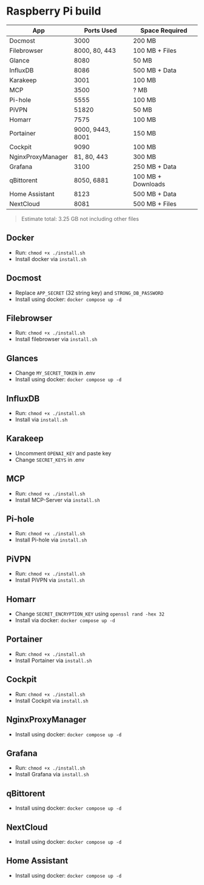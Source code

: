 # Raspberry Pi build

| App               | Ports Used       | Space Required     |
| ----------------- | ---------------- | ------------------ |
| Docmost           | 3000             | 200 MB             |
| Filebrowser       | 8000, 80, 443    | 100 MB + Files     |
| Glance            | 8080             | 50 MB              |
| InfluxDB          | 8086             | 500 MB + Data      |
| Karakeep          | 3001             | 100 MB             |
| MCP               | 3500             | ? MB               |
| Pi-hole           | 5555             | 100 MB             |
| PiVPN             | 51820            | 50 MB              |
| Homarr            | 7575             | 100 MB             |
| Portainer         | 9000, 9443, 8001 | 150 MB             |
| Cockpit           | 9090             | 100 MB             |
| NginxProxyManager | 81, 80, 443      | 300 MB             |
| Grafana           | 3100             | 250 MB + Data      |
| qBittorent        | 8050, 6881       | 100 MB + Downloads |
| Home Assistant    | 8123             | 500 MB + Data      |
| NextCloud         | 8081             | 500 MB + Files     |

> Estimate total: 3.25 GB not including other files

## Docker
- Run: `chmod +x ./install.sh`
- Install docker via `install.sh`

## Docmost
- Replace `APP_SECRET` (32 string key) and `STRONG_DB_PASSWORD` 
- Install using docker: `docker compose up -d`

## Filebrowser
- Run: `chmod +x ./install.sh`
- Install filebrowser via `install.sh`

## Glances
- Change `MY_SECRET_TOKEN` in .env
- Install using docker: `docker compose up -d`

## InfluxDB
- Run: `chmod +x ./install.sh`
- Install via `install.sh`

## Karakeep
- Uncomment `OPENAI_KEY` and paste key
- Change `SECRET_KEYS` in .env

## MCP
- Run: `chmod +x ./install.sh`
- Install MCP-Server via `install.sh`

## Pi-hole
- Run: `chmod +x ./install.sh`
- Install Pi-hole via `install.sh`

## PiVPN
- Run: `chmod +x ./install.sh`
- Install PiVPN via `install.sh`

## Homarr
- Change `SECRET_ENCRYPTION_KEY` using `openssl rand -hex 32`
- Install via docker: `docker compose up -d`

## Portainer
- Run: `chmod +x ./install.sh`
- Install Portainer via `install.sh`

## Cockpit
- Run: `chmod +x ./install.sh`
- Install Cockpit via `install.sh`

## NginxProxyManager
- Install using docker: `docker compose up -d`

## Grafana
- Run: `chmod +x ./install.sh`
- Install Grafana via `install.sh`

## qBittorent 
- Install using docker: `docker compose up -d`

## NextCloud
- Install using docker: `docker compose up -d`

## Home Assistant
- Install using docker: `docker compose up -d`
